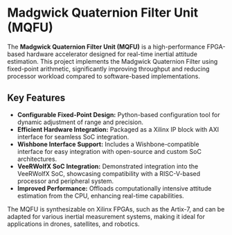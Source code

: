# Madgwick Quaternion Filter Unit (MQFU)

The **Madgwick Quaternion Filter Unit (MQFU)** is a high-performance FPGA-based hardware accelerator designed for real-time inertial attitude estimation. This project implements the Madgwick Quaternion Filter using fixed-point arithmetic, significantly improving throughput and reducing processor workload compared to software-based implementations.

## Key Features

- **Configurable Fixed-Point Design:** Python-based configuration tool for dynamic adjustment of range and precision.
- **Efficient Hardware Integration:** Packaged as a Xilinx IP block with AXI interface for seamless SoC integration.
- **Wishbone Interface Support:** Includes a Wishbone-compatible interface for easy integration with open-source and custom SoC architectures.
- **VeeRWolfX SoC Integration:** Demonstrated integration into the VeeRWolfX SoC, showcasing compatibility with a RISC-V-based processor and peripheral system.
- **Improved Performance:** Offloads computationally intensive attitude estimation from the CPU, enhancing real-time capabilities.

The MQFU is synthesizable on Xilinx FPGAs, such as the Artix-7, and can be adapted for various inertial measurement systems, making it ideal for applications in drones, satellites, and robotics.
